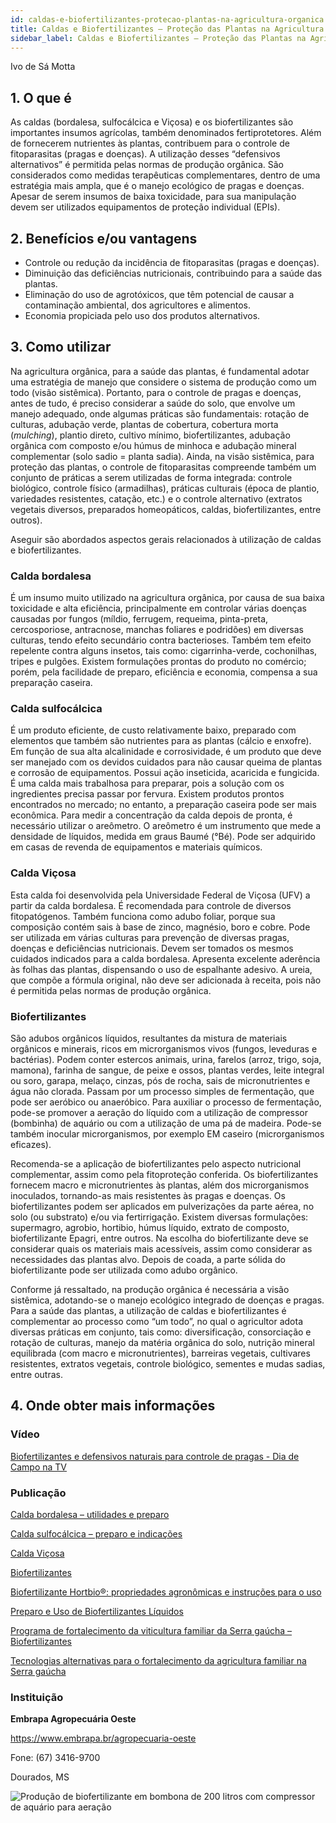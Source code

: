 ```yaml
---
id: caldas-e-biofertilizantes-protecao-plantas-na-agricultura-organica
title: Caldas e Biofertilizantes – Proteção das Plantas na Agricultura Orgânica
sidebar_label: Caldas e Biofertilizantes – Proteção das Plantas na Agricultura Orgânica 
---
```


<div className="center-textArticle">Ivo de Sá Motta</div>

## **1. O que é**

As caldas (bordalesa, sulfocálcica e Viçosa) e os biofertilizantes
são importantes insumos agrícolas, também denominados
fertiprotetores. Além de fornecerem nutrientes às plantas,
contribuem para o controle de fitoparasitas (pragas e doenças). A
utilização desses “defensivos alternativos” é permitida pelas
normas de produção orgânica. São considerados como medidas
terapêuticas complementares, dentro de uma estratégia mais
ampla, que é o manejo ecológico de pragas e doenças. Apesar de
serem insumos de baixa toxicidade, para sua manipulação
devem ser utilizados equipamentos de proteção individual
(EPIs).

## **2. Benefícios e/ou vantagens**

- Controle ou redução da incidência de fitoparasitas (pragas e
doenças).
- Diminuição das deficiências nutricionais, contribuindo para a
saúde das plantas.
- Eliminação do uso de agrotóxicos, que têm potencial de
causar a contaminação ambiental, dos agricultores e
alimentos.
- Economia propiciada pelo uso dos produtos alternativos.

## **3. Como utilizar**

Na agricultura orgânica, para a saúde das plantas, é fundamental
adotar uma estratégia de manejo que considere o sistema de
produção como um todo (visão sistêmica). Portanto, para o
controle de pragas e doenças, antes de tudo, é preciso
considerar a saúde do solo, que envolve um manejo adequado,
onde algumas práticas são fundamentais: rotação de culturas,
adubação verde, plantas de cobertura, cobertura morta
(*mulching*), plantio direto, cultivo mínimo, biofertilizantes,
adubação orgânica com composto e/ou húmus de minhoca e
adubação mineral complementar (solo sadio = planta sadia).
Ainda, na visão sistêmica, para proteção das plantas, o controle
de fitoparasitas compreende também um conjunto de práticas a
serem utilizadas de forma integrada: controle biológico, controle
físico (armadilhas), práticas culturais (época de plantio,
variedades resistentes, catação, etc.) e o controle alternativo
(extratos vegetais diversos, preparados homeopáticos, caldas,
biofertilizantes, entre outros). 

Aseguir são abordados aspectos gerais relacionados à utilização
de caldas e biofertilizantes.

### Calda bordalesa

É um insumo muito utilizado na agricultura orgânica, por causa
de sua baixa toxicidade e alta eficiência, principalmente em
controlar várias doenças causadas por fungos (míldio, ferrugem,
requeima, pinta-preta, cercosporiose, antracnose, manchas
foliares e podridões) em diversas culturas, tendo efeito
secundário contra bacterioses. Também tem efeito repelente
contra alguns insetos, tais como: cigarrinha-verde, cochonilhas,
tripes e pulgões. Existem formulações prontas do produto no
comércio; porém, pela facilidade de preparo, eficiência e
economia, compensa a sua preparação caseira.

### Calda sulfocálcica

É um produto eficiente, de custo relativamente baixo, preparado
com elementos que também são nutrientes para as plantas
(cálcio e enxofre). Em função de sua alta alcalinidade e
corrosividade, é um produto que deve ser manejado com os
devidos cuidados para não causar queima de plantas e corrosão
de equipamentos. Possui ação inseticida, acaricida e fungicida. É
uma calda mais trabalhosa para preparar, pois a solução com os
ingredientes precisa passar por fervura. Existem produtos
prontos encontrados no mercado; no entanto, a preparação
caseira pode ser mais econômica. Para medir a concentração da
calda depois de pronta, é necessário utilizar o areômetro. O
areômetro é um instrumento que mede a densidade de líquidos,
medida em graus Baumé (°Bé). Pode ser adquirido em casas de
revenda de equipamentos e materiais químicos.

### Calda Viçosa

Esta calda foi desenvolvida pela Universidade Federal de Viçosa
(UFV) a partir da calda bordalesa. É recomendada para controle
de diversos fitopatógenos. Também funciona como adubo foliar,
porque sua composição contém sais à base de zinco, magnésio,
boro e cobre. Pode ser utilizada em várias culturas para
prevenção de diversas pragas, doenças e deficiências
nutricionais. Devem ser tomados os mesmos cuidados indicados
para a calda bordalesa. Apresenta excelente aderência às folhas
das plantas, dispensando o uso de espalhante adesivo. A ureia,
que compõe a fórmula original, não deve ser adicionada à
receita, pois não é permitida pelas normas de produção orgânica.

### Biofertilizantes

São adubos orgânicos líquidos, resultantes da mistura de
materiais orgânicos e minerais, ricos em microrganismos vivos
(fungos, leveduras e bactérias). Podem conter estercos animais,
urina, farelos (arroz, trigo, soja, mamona), farinha de sangue, de
peixe e ossos, plantas verdes, leite integral ou soro, garapa,
melaço, cinzas, pós de rocha, sais de micronutrientes e água não clorada. Passam por um processo simples de fermentação, que
pode ser aeróbico ou anaeróbico. Para auxiliar o processo de
fermentação, pode-se promover a aeração do líquido com a
utilização de compressor (bombinha) de aquário ou com a
utilização de uma pá de madeira. Pode-se também inocular
microrganismos, por exemplo EM caseiro (microrganismos
eficazes). 

Recomenda-se a aplicação de biofertilizantes pelo aspecto
nutricional complementar, assim como pela fitoproteção
conferida. Os biofertilizantes fornecem macro e micronutrientes
às plantas, além dos microrganismos inoculados, tornando-as
mais resistentes às pragas e doenças. Os biofertilizantes podem
ser aplicados em pulverizações da parte aérea, no solo (ou
substrato) e/ou via fertirrigação. Existem diversas formulações:
supermagro, agrobio, hortibio, húmus líquido, extrato de
composto, biofertilizante Epagri, entre outros. Na escolha do
biofertilizante deve se considerar quais os materiais mais
acessíveis, assim como considerar as necessidades das plantas
alvo. Depois de coada, a parte sólida do biofertilizante pode ser
utilizada como adubo orgânico.

Conforme já ressaltado, na produção orgânica é necessária a
visão sistêmica, adotando-se o manejo ecológico integrado de
doenças e pragas. Para a saúde das plantas, a utilização de
caldas e biofertilizantes é complementar ao processo como “um
todo”, no qual o agricultor adota diversas práticas em conjunto,
tais como: diversificação, consorciação e rotação de culturas,
manejo da matéria orgânica do solo, nutrição mineral equilibrada
(com macro e micronutrientes), barreiras vegetais, cultivares
resistentes, extratos vegetais, controle biológico, sementes e
mudas sadias, entre outras.


## **4. Onde obter mais informações**

### Vídeo

[Biofertilizantes e defensivos naturais para controle de pragas - Dia de Campo na TV](https://youtu.be/WXD-BNDteb8)

### Publicação

[Calda bordalesa – utilidades e preparo](https://bit.ly/335eFjG)

[Calda sulfocálcica – preparo e indicações](https://bit.ly/33c1VYr)

[Calda Viçosa](https://bit.ly/2YbnoAg)

[Biofertilizantes](https://bit.ly/2Y9hxvm)

[Biofertilizante Hortbio®: propriedades agronômicas e instruções para o uso](https://bit.ly/38EeLzX)

[Preparo e Uso de Biofertilizantes Líquidos](https://bit.ly/335eSmY)

[Programa de fortalecimento da viticultura familiar da Serra gaúcha – Biofertilizantes](https://bit.ly/2Wc5rkm)

[Tecnologias alternativas para o fortalecimento da agricultura familiar na Serra gaúcha](https://bit.ly/3cQ1mrT)

### Instituição

**Embrapa Agropecuária Oeste**

https://www.embrapa.br/agropecuaria-oeste

Fone: (67) 3416-9700

Dourados, MS

![Produção de biofertilizante em bombona de 200 litros com compressor de aquário para aeração]()